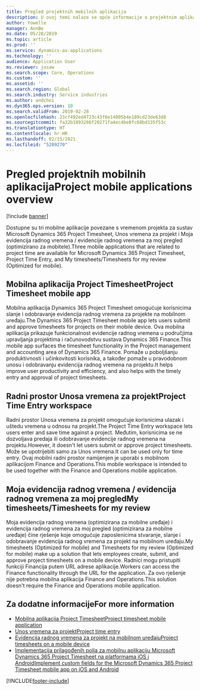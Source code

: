 ```yaml
---
title: Pregled projektnih mobilnih aplikacija
description: U ovoj temi nalaze se opće informacije o projektnim aplikacijama vezanim za vrijeme za sustav Microsoft Dynamics 365 Project Timesheet, Unos vremena za projekt i Moja evidencija radnog vremena / evidencije radnog vremena koji su dostupni na mobilnom uređaju.
author: Yowelle
manager: AnnBe
ms.date: 05/28/2019
ms.topic: article
ms.prod: ''
ms.service: dynamics-ax-applications
ms.technology: ''
audience: Application User
ms.reviewer: josaw
ms.search.scope: Core, Operations
ms.custom: ''
ms.assetid: ''
ms.search.region: Global
ms.search.industry: Service industries
ms.author: andchoi
ms.dyn365.ops.version: 10
ms.search.validFrom: 2019-02-28
ms.openlocfilehash: 23cf492ed4723c43f6e14005b4e189cd23de63d8
ms.sourcegitcommit: fa32b1893286f20271fa4ec4be8fc68bd135f53c
ms.translationtype: HT
ms.contentlocale: hr-HR
ms.lasthandoff: 02/15/2021
ms.locfileid: "5289270"
---
```

# <a name="project-mobile-applications-overview"></a><span data-ttu-id="0bd3c-103">Pregled projektnih mobilnih aplikacija</span><span class="sxs-lookup"><span data-stu-id="0bd3c-103">Project mobile applications overview</span></span>

[!include [banner](../includes/banner.md)]

<span data-ttu-id="0bd3c-104">Dostupne su tri mobilne aplikacije povezane s vremenom projekta za sustav Microsoft Dynamics 365 Project Timesheet, Unos vremena za projekt i Moja evidencija radnog vremena / evidencije radnog vremena za moj pregled (optimizirano za mobitele).</span><span class="sxs-lookup"><span data-stu-id="0bd3c-104">Three mobile applications that are related to project time are available for Microsoft Dynamics 365 Project Timesheet, Project Time Entry, and My timesheets/Timesheets for my review (Optimized for mobile).</span></span>

## <a name="project-timesheet-mobile-app"></a><span data-ttu-id="0bd3c-105">Mobilna aplikacija Project Timesheet</span><span class="sxs-lookup"><span data-stu-id="0bd3c-105">Project Timesheet mobile app</span></span>

<span data-ttu-id="0bd3c-106">Mobilna aplikacija Dynamics 365 Project Timesheet omogućuje korisnicima slanje i odobravanje evidencija radnog vremena za projekte na mobilnom uređaju.</span><span class="sxs-lookup"><span data-stu-id="0bd3c-106">The Dynamics 365 Project Timesheet mobile app lets users submit and approve timesheets for projects on their mobile device.</span></span> <span data-ttu-id="0bd3c-107">Ova mobilna aplikacija prikazuje funkcionalnost evidencije radnog vremena u područjima upravljanja projektima i računovodstvu sustava Dynamics 365 Finance.</span><span class="sxs-lookup"><span data-stu-id="0bd3c-107">This mobile app surfaces the timesheet functionality in the Project management and accounting area of Dynamics 365 Finance.</span></span> <span data-ttu-id="0bd3c-108">Pomaže u poboljšanju produktivnosti i učinkovitosti korisnika, a također pomaže u pravodobnom unosu i odobravanju evidencija radnog vremena na projektu.</span><span class="sxs-lookup"><span data-stu-id="0bd3c-108">It helps improve user productivity and efficiency, and also helps with the timely entry and approval of project timesheets.</span></span>

## <a name="project-time-entry-workspace"></a><span data-ttu-id="0bd3c-109">Radni prostor Unosa vremena za projekt</span><span class="sxs-lookup"><span data-stu-id="0bd3c-109">Project Time Entry workspace</span></span>

<span data-ttu-id="0bd3c-110">Radni prostor Unosa vremena za projekt omogućuje korisnicima ulazak i uštedu vremena u odnosu na projekt.</span><span class="sxs-lookup"><span data-stu-id="0bd3c-110">The Project Time Entry workspace lets users enter and save time against a project.</span></span> <span data-ttu-id="0bd3c-111">Međutim, korisnicima se ne dozvoljava predaja ili odobravanje evidencije radnog vremena na projektu.</span><span class="sxs-lookup"><span data-stu-id="0bd3c-111">However, it doesn't let users submit or approve project timesheets.</span></span> <span data-ttu-id="0bd3c-112">Može se upotrijebiti samo za Unos vremena.</span><span class="sxs-lookup"><span data-stu-id="0bd3c-112">It can be used only for time entry.</span></span> <span data-ttu-id="0bd3c-113">Ovaj mobilni radni prostor namijenjen je uporabi s mobilnom aplikacijom Finance and Operations.</span><span class="sxs-lookup"><span data-stu-id="0bd3c-113">This mobile workspace is intended to be used together with the Finance and Operations mobile application.</span></span>

## <a name="my-timesheetstimesheets-for-my-review"></a><span data-ttu-id="0bd3c-114">Moja evidencija radnog vremena / evidencija radnog vremena za moj pregled</span><span class="sxs-lookup"><span data-stu-id="0bd3c-114">My timesheets/Timesheets for my review</span></span>

<span data-ttu-id="0bd3c-115">Moja evidencija radnog vremena (optimizirana za mobilne uređaje) i evidencija radnog vremena za moj pregled (optimizirana za mobilne uređaje) čine rješenje koje omogućuje zaposlenicima stvaranje, slanje i odobravanje evidencija radnog vremena za projekt na mobilnom uređaju.</span><span class="sxs-lookup"><span data-stu-id="0bd3c-115">My timesheets (Optimized for mobile) and Timesheets for my review (Optimized for mobile) make up a solution that lets employees create, submit, and approve project timesheets on a mobile device.</span></span> <span data-ttu-id="0bd3c-116">Radnici mogu pristupiti funkciji Financija putem URL adrese aplikacije.</span><span class="sxs-lookup"><span data-stu-id="0bd3c-116">Workers can access the Finance functionality through the URL for the application.</span></span> <span data-ttu-id="0bd3c-117">Za ovo rješenje nije potrebna mobilna aplikacija Finance and Operations.</span><span class="sxs-lookup"><span data-stu-id="0bd3c-117">This solution doesn't require the Finance and Operations mobile application.</span></span>

## <a name="for-more-information"></a><span data-ttu-id="0bd3c-118">Za dodatne informacije</span><span class="sxs-lookup"><span data-stu-id="0bd3c-118">For more information</span></span>

- [<span data-ttu-id="0bd3c-119">Mobilna aplikacija Project Timesheet</span><span class="sxs-lookup"><span data-stu-id="0bd3c-119">Project timesheet mobile application</span></span>](project-timesheet.md)
- [<span data-ttu-id="0bd3c-120">Unos vremena za projekt</span><span class="sxs-lookup"><span data-stu-id="0bd3c-120">Project time entry</span></span>]( project-time-entry-mobile-workspace.md)
- [<span data-ttu-id="0bd3c-121">Evidencija radnog vremena za projekt na mobilnom uređaju</span><span class="sxs-lookup"><span data-stu-id="0bd3c-121">Project timesheets on a mobile device</span></span>](Mobile-timesheets.md)
- [<span data-ttu-id="0bd3c-122">Implementacija prilagođenih polja za mobilnu aplikaciju Microsoft Dynamics 365 Project Timesheet na platformama iOS i Android</span><span class="sxs-lookup"><span data-stu-id="0bd3c-122">Implement custom fields for the Microsoft Dynamics 365 Project Timesheet mobile app on iOS and Android</span></span>](custom-fields-mobile.md)


[!INCLUDE[footer-include](../includes/footer-banner.md)]